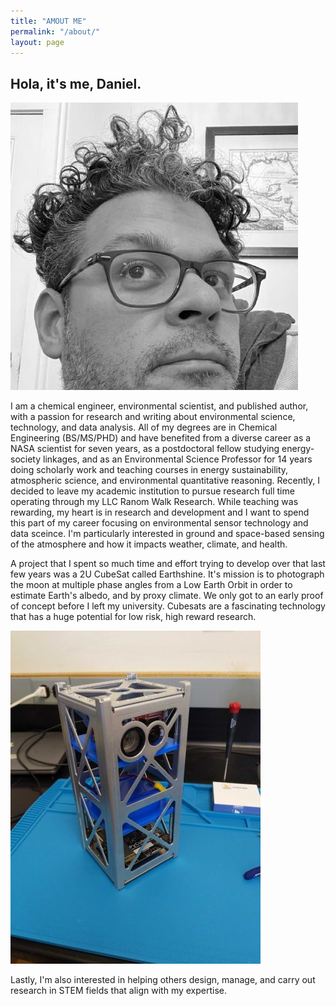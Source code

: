 ```yaml
---
title: "AMOUT ME"
permalink: "/about/"
layout: page
---
```


## Hola, it's me, Daniel.

![Picture of ME](assets/images/profile.jpg)

I am a chemical engineer, environmental scientist, and published author, with a passion for research and writing about environmental science, technology, and data analysis. All of my degrees are in Chemical Engineering (BS/MS/PHD) and have benefited from a diverse career as a NASA scientist for seven years, as a postdoctoral fellow studying energy-society linkages, and as an Environmental Science Professor for 14 years doing scholarly work and teaching courses in energy sustainability, atmospheric science, and environmental quantitative reasoning. Recently, I decided to leave my academic institution to pursue research full time operating through my LLC Ranom Walk Research. While teaching was rewarding, my heart is in research and development and I want to spend this part of my career focusing on environmental sensor technology and data sceince. I'm particularly interested in ground and space-based sensing of the atmosphere and how it impacts weather, climate, and health. 

A project that I spent so much time and effort trying to develop over that last few years was a 2U CubeSat called Earthshine. It's mission is to photograph the moon at multiple phase angles from a Low Earth Orbit in order to estimate Earth's albedo, and by proxy climate. We only got to an early proof of concept before I left my university. Cubesats are a fascinating technology that has a huge potential for low risk, high reward research.  

![Picture of Earthshine](assets/images/earthshine2.jpg)


Lastly, I'm also interested in helping others design, manage, and carry out research in STEM fields that align with my expertise.


